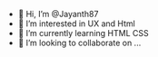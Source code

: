 - 👋 Hi, I’m @Jayanth87
- 👀 I’m interested in UX and Html 
- 🌱 I’m currently learning HTML CSS
- 💞️ I’m looking to collaborate on ...


<!---
Jayanth87/Jayanth87 is a ✨ special ✨ repository because its `README.md` (this file) appears on your GitHub profile.
You can click the Preview link to take a look at your changes.
--->
